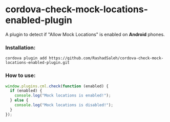 # cordova-check-mock-locations-enabled-plugin

A plugin to detect if "Allow Mock Locations" is enabled on <strong><bold>Android</bold></strong> phones.

### Installation:
```
cordova plugin add https://github.com/RashadSaleh/cordova-check-mock-locations-enabled-plugin.git
```

### How to use:
```javascript
window.plugins.cml.check(function (enabled) {
  if (enabled) {
    console.log("Mock locations is enabled!");
  } else {
    console.log("Mock locations is disabled!");
  }
});
````
